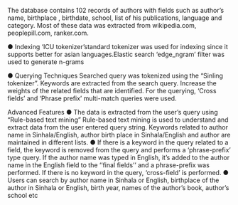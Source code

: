 
The database contains 102 records of authors with fields such as author’s name, birthplace , birthdate,
school, list of his publications, language and category. Most of these data was extracted from
wikipedia.com, peoplepill.com, ranker.com.


● Indexing
‘ICU tokenizer’standard tokenizer was used for indexing since it supports better for asian
languages.Elastic search ‘edge_ngram’ filter was used to generate n-grams

● Querying Techniques
Searched query was tokenized using the “Sinling tokenizer”.
Keywords are extracted from the search query.
Increase the weights of the related fields that are identified.
For the querying, ‘Cross fields’ and ‘Phrase prefix’ multi-match queries were used.

Advanced Features
● The data is extracted from the user’s query using “Rule-based text mining”
Rule-based text mining is used to understand and extract data from the user entered query string.
Keywords related to author name in Sinhala/English, author birth place in Sinhala/English and
author are maintained in different lists.
● If there is a keyword in the query related to a field, the keyword is removed from the query and
performs a ‘phrase-prefix’ type query. If the author name was typed in English, it’s added to the
author name in the English field to the ‘’final fields’’ and a phrase-prefix was performed. If there
is no keyword in the query, ‘cross-field’ is performed.
● Users can search by author name in Sinhala or English, birthplace of the author in Sinhala or
English, birth year, names of the author’s book, author’s school etc


